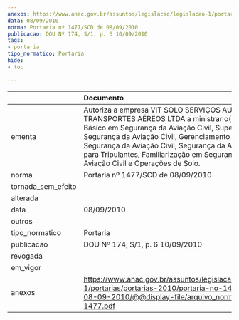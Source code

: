 ```yaml
---
anexos: https://www.anac.gov.br/assuntos/legislacao/legislacao-1/portarias/portarias-2010/portaria-no-1477-scd-de-08-09-2010/@@display-file/arquivo_norma/PA2010-1477.pdf
data: 08/09/2010
norma: Portaria nº 1477/SCD de 08/09/2010
publicacao: DOU Nº 174, S/1, p. 6 10/09/2010
tags:
- portaria
tipo_normatico: Portaria
hide: 
- toc 
 
---
```


|                    | Documento                                                                                                                                                                                                                                                                                                                                        |
|:-------------------|:-------------------------------------------------------------------------------------------------------------------------------------------------------------------------------------------------------------------------------------------------------------------------------------------------------------------------------------------------|
| ementa             | Autoriza a empresa VIT SOLO SERVIÇOS AUXILIARES DE TRANSPORTES AÉREOS LTDA a ministrar o(s) curso(s) Básico em Segurança da Aviação Civil, Supervisão em Segurança da Aviação Civil, Gerenciamento em Segurança da Aviação Civil, Segurança da Aviação Civil para Tripulantes, Familiarização em Segurança da Aviação Civil e Operações de Solo. |
| norma              | Portaria nº 1477/SCD de 08/09/2010                                                                                                                                                                                                                                                                                                               |
| tornada_sem_efeito |                                                                                                                                                                                                                                                                                                                                                  |
| alterada           |                                                                                                                                                                                                                                                                                                                                                  |
| data               | 08/09/2010                                                                                                                                                                                                                                                                                                                                       |
| outros             |                                                                                                                                                                                                                                                                                                                                                  |
| tipo_normatico     | Portaria                                                                                                                                                                                                                                                                                                                                         |
| publicacao         | DOU Nº 174, S/1, p. 6 10/09/2010                                                                                                                                                                                                                                                                                                                 |
| revogada           |                                                                                                                                                                                                                                                                                                                                                  |
| em_vigor           |                                                                                                                                                                                                                                                                                                                                                  |
| anexos             | https://www.anac.gov.br/assuntos/legislacao/legislacao-1/portarias/portarias-2010/portaria-no-1477-scd-de-08-09-2010/@@display-file/arquivo_norma/PA2010-1477.pdf                                                                                                                                                                                |